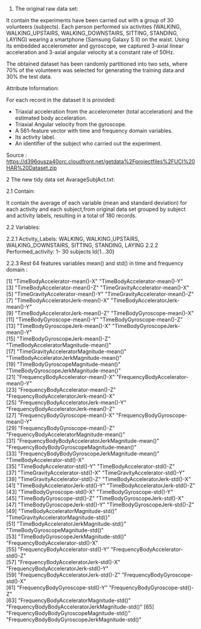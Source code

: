 1. The original raw data set:

It contain the experiments have been carried out with a group of 30 volunteers (subjects).
Each person performed six activities (WALKING, WALKING_UPSTAIRS, WALKING_DOWNSTAIRS, SITTING, STANDING, LAYING) 
wearing a smartphone (Samsung Galaxy S II) on the waist. Using its embedded accelerometer and gyroscope, we captured 
3-axial linear acceleration and 3-axial angular velocity at a constant rate of 50Hz. 

The obtained dataset has been randomly partitioned into two sets, where 70% of the volunteers was selected for generating 
the training data and 30% the test data. 

Attribute Information:

For each record in the dataset it is provided: 
- Triaxial acceleration from the accelerometer (total acceleration) and the estimated body acceleration. 
- Triaxial Angular velocity from the gyroscope. 
- A 561-feature vector with time and frequency domain variables. 
- Its activity label. 
- An identifier of the subject who carried out the experiment. 


Source : https://d396qusza40orc.cloudfront.net/getdata%2Fprojectfiles%2FUCI%20HAR%20Dataset.zip




2  The new tidy data set AvarageSubjAct.txt:

2.1 Contain:

It contain the average of each variable (mean and standard deviation) for each activity and each subject,from original data set 
grouped by subject and activity labels, resulting in a total of 180 records.

2.2 Variables:

2.2.1 Activity_Labels: WALKING, WALKING_UPSTAIRS, WALKING_DOWNSTAIRS, SITTING, STANDING, LAYING
2.2.2 Performed_activity: 1- 30 subjects Id{1...30}

2.2.3 Rest 64 features variables mean() and std() in time and frequency domain :

 [1] "TimeBodyAccelerator-mean()-X"                     "TimeBodyAccelerator-mean()-Y"                    
 [3] "TimeBodyAccelerator-mean()-Z"                     "TimeGravityAccelerator-mean()-X"                 
 [5] "TimeGravityAccelerator-mean()-Y"                  "TimeGravityAccelerator-mean()-Z"                 
 [7] "TimeBodyAcceleratorJerk-mean()-X"                 "TimeBodyAcceleratorJerk-mean()-Y"                
 [9] "TimeBodyAcceleratorJerk-mean()-Z"                 "TimeBodyGyroscope-mean()-X"                      
[11] "TimeBodyGyroscope-mean()-Y"                       "TimeBodyGyroscope-mean()-Z"                      
[13] "TimeBodyGyroscopeJerk-mean()-X"                   "TimeBodyGyroscopeJerk-mean()-Y"                  
[15] "TimeBodyGyroscopeJerk-mean()-Z"                   "TimeBodyAcceleratorMagnitude-mean()"             
[17] "TimeGravityAcceleratorMagnitude-mean()"           "TimeBodyAcceleratorJerkMagnitude-mean()"         
[19] "TimeBodyGyroscopeMagnitude-mean()"                "TimeBodyGyroscopeJerkMagnitude-mean()"           
[21] "FrequencyBodyAccelerator-mean()-X"                "FrequencyBodyAccelerator-mean()-Y"               
[23] "FrequencyBodyAccelerator-mean()-Z"                "FrequencyBodyAcceleratorJerk-mean()-X"           
[25] "FrequencyBodyAcceleratorJerk-mean()-Y"            "FrequencyBodyAcceleratorJerk-mean()-Z"           
[27] "FrequencyBodyGyroscope-mean()-X"                  "FrequencyBodyGyroscope-mean()-Y"                 
[29] "FrequencyBodyGyroscope-mean()-Z"                  "FrequencyBodyAcceleratorMagnitude-mean()"        
[31] "FrequencyBodyBodyAcceleratorJerkMagnitude-mean()" "FrequencyBodyBodyGyroscopeMagnitude-mean()"      
[33] "FrequencyBodyBodyGyroscopeJerkMagnitude-mean()"   "TimeBodyAccelerator-std()-X"                     
[35] "TimeBodyAccelerator-std()-Y"                      "TimeBodyAccelerator-std()-Z"                     
[37] "TimeGravityAccelerator-std()-X"                   "TimeGravityAccelerator-std()-Y"                  
[39] "TimeGravityAccelerator-std()-Z"                   "TimeBodyAcceleratorJerk-std()-X"                 
[41] "TimeBodyAcceleratorJerk-std()-Y"                  "TimeBodyAcceleratorJerk-std()-Z"                 
[43] "TimeBodyGyroscope-std()-X"                        "TimeBodyGyroscope-std()-Y"                       
[45] "TimeBodyGyroscope-std()-Z"                        "TimeBodyGyroscopeJerk-std()-X"                   
[47] "TimeBodyGyroscopeJerk-std()-Y"                    "TimeBodyGyroscopeJerk-std()-Z"                   
[49] "TimeBodyAcceleratorMagnitude-std()"               "TimeGravityAcceleratorMagnitude-std()"           
[51] "TimeBodyAcceleratorJerkMagnitude-std()"           "TimeBodyGyroscopeMagnitude-std()"                
[53] "TimeBodyGyroscopeJerkMagnitude-std()"             "FrequencyBodyAccelerator-std()-X"                
[55] "FrequencyBodyAccelerator-std()-Y"                 "FrequencyBodyAccelerator-std()-Z"                
[57] "FrequencyBodyAcceleratorJerk-std()-X"             "FrequencyBodyAcceleratorJerk-std()-Y"            
[59] "FrequencyBodyAcceleratorJerk-std()-Z"             "FrequencyBodyGyroscope-std()-X"                  
[61] "FrequencyBodyGyroscope-std()-Y"                   "FrequencyBodyGyroscope-std()-Z"                  
[63] "FrequencyBodyAcceleratorMagnitude-std()"          "FrequencyBodyBodyAcceleratorJerkMagnitude-std()" 
[65] "FrequencyBodyBodyGyroscopeMagnitude-std()"        "FrequencyBodyBodyGyroscopeJerkMagnitude-std()"   





